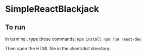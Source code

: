 # SimpleReactBlackjack

## To run

In terminal, type these commands:
`npm install npm run react-dev`

Then open the HTML file in the client/dist directory.
